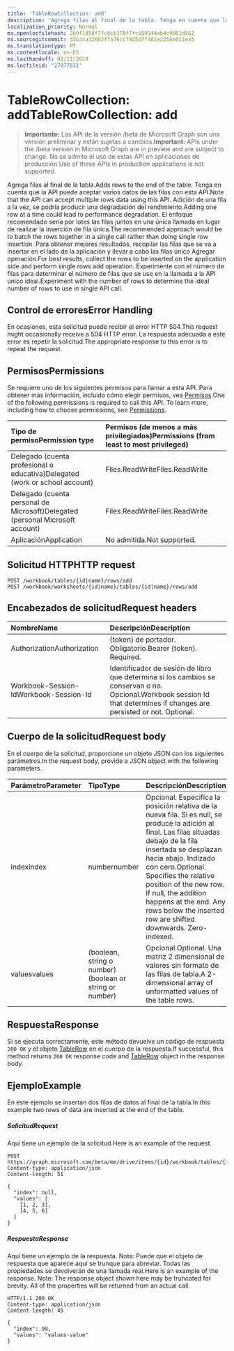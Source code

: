 ```yaml
---
title: 'TableRowCollection: add'
description: 'Agrega filas al final de la tabla. Tenga en cuenta que la API puede aceptar varios datos de las filas con esta API. Adición de una fila a la vez, se podría producir una degradación del rendimiento. El enfoque recomendado sería por lotes las filas juntos en una única llamada en lugar de realizar la inserción de fila única. Para obtener mejores resultados, recopilar las filas que se va a insertar en el lado de la aplicación y llevar a cabo las filas único Agregar operación. Experimente con el número de filas para determinar el número de filas que se use en la llamada a la API único ideal. '
localization_priority: Normal
ms.openlocfilehash: 2b9f1858f77c8c6378f7fc189144ab4c9062d562
ms.sourcegitcommit: d2b3ca32602ffa76cc7925d7f4d1e2258e611ea5
ms.translationtype: MT
ms.contentlocale: es-ES
ms.lasthandoff: 01/11/2019
ms.locfileid: "27877031"
---
```

# <a name="tablerowcollection-add"></a><span data-ttu-id="d79bb-108">TableRowCollection: add</span><span class="sxs-lookup"><span data-stu-id="d79bb-108">TableRowCollection: add</span></span>

> <span data-ttu-id="d79bb-109">**Importante:** Las API de la versión /beta de Microsoft Graph son una versión preliminar y están sujetas a cambios.</span><span class="sxs-lookup"><span data-stu-id="d79bb-109">**Important:** APIs under the /beta version in Microsoft Graph are in preview and are subject to change.</span></span> <span data-ttu-id="d79bb-110">No se admite el uso de estas API en aplicaciones de producción.</span><span class="sxs-lookup"><span data-stu-id="d79bb-110">Use of these APIs in production applications is not supported.</span></span>

<span data-ttu-id="d79bb-111">Agrega filas al final de la tabla.</span><span class="sxs-lookup"><span data-stu-id="d79bb-111">Adds rows to the end of the table.</span></span> <span data-ttu-id="d79bb-112">Tenga en cuenta que la API puede aceptar varios datos de las filas con esta API.</span><span class="sxs-lookup"><span data-stu-id="d79bb-112">Note that the API can accept multiple rows data using this API.</span></span> <span data-ttu-id="d79bb-113">Adición de una fila a la vez, se podría producir una degradación del rendimiento.</span><span class="sxs-lookup"><span data-stu-id="d79bb-113">Adding one row at a time could lead to performance degradation.</span></span> <span data-ttu-id="d79bb-114">El enfoque recomendado sería por lotes las filas juntos en una única llamada en lugar de realizar la inserción de fila única.</span><span class="sxs-lookup"><span data-stu-id="d79bb-114">The recommended approach would be to batch the rows together in a single call rather than doing single row insertion.</span></span> <span data-ttu-id="d79bb-115">Para obtener mejores resultados, recopilar las filas que se va a insertar en el lado de la aplicación y llevar a cabo las filas único Agregar operación.</span><span class="sxs-lookup"><span data-stu-id="d79bb-115">For best results, collect the rows to be inserted on the application side and perform single rows add operation.</span></span> <span data-ttu-id="d79bb-116">Experimente con el número de filas para determinar el número de filas que se use en la llamada a la API único ideal.</span><span class="sxs-lookup"><span data-stu-id="d79bb-116">Experiment with the number of rows to determine the ideal number of rows to use in single API call.</span></span> 

## <a name="error-handling"></a><span data-ttu-id="d79bb-117">Control de errores</span><span class="sxs-lookup"><span data-stu-id="d79bb-117">Error Handling</span></span>

<span data-ttu-id="d79bb-118">En ocasiones, esta solicitud puede recibir el error HTTP 504.</span><span class="sxs-lookup"><span data-stu-id="d79bb-118">This request might occasionally receive a 504 HTTP error.</span></span> <span data-ttu-id="d79bb-119">La respuesta adecuada a este error es repetir la solicitud.</span><span class="sxs-lookup"><span data-stu-id="d79bb-119">The appropriate response to this error is to repeat the request.</span></span>

## <a name="permissions"></a><span data-ttu-id="d79bb-120">Permisos</span><span class="sxs-lookup"><span data-stu-id="d79bb-120">Permissions</span></span>
<span data-ttu-id="d79bb-p105">Se requiere uno de los siguientes permisos para llamar a esta API. Para obtener más información, incluido cómo elegir permisos, vea [Permisos](/graph/permissions-reference).</span><span class="sxs-lookup"><span data-stu-id="d79bb-p105">One of the following permissions is required to call this API. To learn more, including how to choose permissions, see [Permissions](/graph/permissions-reference).</span></span>

|<span data-ttu-id="d79bb-123">Tipo de permiso</span><span class="sxs-lookup"><span data-stu-id="d79bb-123">Permission type</span></span>      | <span data-ttu-id="d79bb-124">Permisos (de menos a más privilegiados)</span><span class="sxs-lookup"><span data-stu-id="d79bb-124">Permissions (from least to most privileged)</span></span>              |
|:--------------------|:---------------------------------------------------------|
|<span data-ttu-id="d79bb-125">Delegado (cuenta profesional o educativa)</span><span class="sxs-lookup"><span data-stu-id="d79bb-125">Delegated (work or school account)</span></span> | <span data-ttu-id="d79bb-126">Files.ReadWrite</span><span class="sxs-lookup"><span data-stu-id="d79bb-126">Files.ReadWrite</span></span>    |
|<span data-ttu-id="d79bb-127">Delegado (cuenta personal de Microsoft)</span><span class="sxs-lookup"><span data-stu-id="d79bb-127">Delegated (personal Microsoft account)</span></span> | <span data-ttu-id="d79bb-128">Files.ReadWrite</span><span class="sxs-lookup"><span data-stu-id="d79bb-128">Files.ReadWrite</span></span>    |
|<span data-ttu-id="d79bb-129">Aplicación</span><span class="sxs-lookup"><span data-stu-id="d79bb-129">Application</span></span> | <span data-ttu-id="d79bb-130">No admitida.</span><span class="sxs-lookup"><span data-stu-id="d79bb-130">Not supported.</span></span> |

## <a name="http-request"></a><span data-ttu-id="d79bb-131">Solicitud HTTP</span><span class="sxs-lookup"><span data-stu-id="d79bb-131">HTTP request</span></span>
<!-- { "blockType": "ignored" } -->
```http
POST /workbook/tables/{id|name}/rows/add
POST /workbook/worksheets/{id|name}/tables/{id|name}/rows/add

```
## <a name="request-headers"></a><span data-ttu-id="d79bb-132">Encabezados de solicitud</span><span class="sxs-lookup"><span data-stu-id="d79bb-132">Request headers</span></span>
| <span data-ttu-id="d79bb-133">Nombre</span><span class="sxs-lookup"><span data-stu-id="d79bb-133">Name</span></span>       | <span data-ttu-id="d79bb-134">Descripción</span><span class="sxs-lookup"><span data-stu-id="d79bb-134">Description</span></span>|
|:---------------|:----------|
| <span data-ttu-id="d79bb-135">Authorization</span><span class="sxs-lookup"><span data-stu-id="d79bb-135">Authorization</span></span>  | <span data-ttu-id="d79bb-p106">{token} de portador. Obligatorio.</span><span class="sxs-lookup"><span data-stu-id="d79bb-p106">Bearer {token}. Required.</span></span> |
| <span data-ttu-id="d79bb-138">Workbook-Session-Id</span><span class="sxs-lookup"><span data-stu-id="d79bb-138">Workbook-Session-Id</span></span>  | <span data-ttu-id="d79bb-p107">Identificador de sesión de libro que determina si los cambios se conservan o no. Opcional.</span><span class="sxs-lookup"><span data-stu-id="d79bb-p107">Workbook session Id that determines if changes are persisted or not. Optional.</span></span>|

## <a name="request-body"></a><span data-ttu-id="d79bb-141">Cuerpo de la solicitud</span><span class="sxs-lookup"><span data-stu-id="d79bb-141">Request body</span></span>
<span data-ttu-id="d79bb-142">En el cuerpo de la solicitud, proporcione un objeto JSON con los siguientes parámetros.</span><span class="sxs-lookup"><span data-stu-id="d79bb-142">In the request body, provide a JSON object with the following parameters.</span></span>

| <span data-ttu-id="d79bb-143">Parámetro</span><span class="sxs-lookup"><span data-stu-id="d79bb-143">Parameter</span></span>    | <span data-ttu-id="d79bb-144">Tipo</span><span class="sxs-lookup"><span data-stu-id="d79bb-144">Type</span></span>   |<span data-ttu-id="d79bb-145">Descripción</span><span class="sxs-lookup"><span data-stu-id="d79bb-145">Description</span></span>|
|:---------------|:--------|:----------|
|<span data-ttu-id="d79bb-146">index</span><span class="sxs-lookup"><span data-stu-id="d79bb-146">index</span></span>|<span data-ttu-id="d79bb-147">number</span><span class="sxs-lookup"><span data-stu-id="d79bb-147">number</span></span>|<span data-ttu-id="d79bb-p108">Opcional. Especifica la posición relativa de la nueva fila. Si es null, se produce la adición al final. Las filas situadas debajo de la fila insertada se desplazan hacia abajo. Indizado con cero.</span><span class="sxs-lookup"><span data-stu-id="d79bb-p108">Optional. Specifies the relative position of the new row. If null, the addition happens at the end. Any rows below the inserted row are shifted downwards. Zero-indexed.</span></span>|
|<span data-ttu-id="d79bb-153">values</span><span class="sxs-lookup"><span data-stu-id="d79bb-153">values</span></span>|<span data-ttu-id="d79bb-154">(boolean, string o number)</span><span class="sxs-lookup"><span data-stu-id="d79bb-154">(boolean or string or number)</span></span>|<span data-ttu-id="d79bb-155">Opcional.</span><span class="sxs-lookup"><span data-stu-id="d79bb-155">Optional.</span></span> <span data-ttu-id="d79bb-156">Una matriz 2 dimensional de valores sin formato de las filas de tabla.</span><span class="sxs-lookup"><span data-stu-id="d79bb-156">A 2-dimensional array of unformatted values of the table rows.</span></span>|

## <a name="response"></a><span data-ttu-id="d79bb-157">Respuesta</span><span class="sxs-lookup"><span data-stu-id="d79bb-157">Response</span></span>

<span data-ttu-id="d79bb-158">Si se ejecuta correctamente, este método devuelve un código de respuesta `200 OK` y el objeto [TableRow](../resources/tablerow.md) en el cuerpo de la respuesta.</span><span class="sxs-lookup"><span data-stu-id="d79bb-158">If successful, this method returns `200 OK` response code and [TableRow](../resources/tablerow.md) object in the response body.</span></span>

## <a name="example"></a><span data-ttu-id="d79bb-159">Ejemplo</span><span class="sxs-lookup"><span data-stu-id="d79bb-159">Example</span></span>
<span data-ttu-id="d79bb-160">En este ejemplo se insertan dos filas de datos al final de la tabla.</span><span class="sxs-lookup"><span data-stu-id="d79bb-160">In this example two rows of data are inserted at the end of the table.</span></span> 

##### <a name="request"></a><span data-ttu-id="d79bb-161">Solicitud</span><span class="sxs-lookup"><span data-stu-id="d79bb-161">Request</span></span>
<span data-ttu-id="d79bb-162">Aquí tiene un ejemplo de la solicitud.</span><span class="sxs-lookup"><span data-stu-id="d79bb-162">Here is an example of the request.</span></span>
<!-- {
  "blockType": "request",
  "name": "tablerowcollection_add"
}-->
```http
POST https://graph.microsoft.com/beta/me/drive/items/{id}/workbook/tables/{id|name}/rows/add
Content-type: application/json
Content-length: 51

{
  "index": null,
  "values": [
    [1, 2, 3],
    [4, 5, 6]
  ]
}
```

##### <a name="response"></a><span data-ttu-id="d79bb-163">Respuesta</span><span class="sxs-lookup"><span data-stu-id="d79bb-163">Response</span></span>
<span data-ttu-id="d79bb-p110">Aquí tiene un ejemplo de la respuesta. Nota: Puede que el objeto de respuesta que aparece aquí se trunque para abreviar. Todas las propiedades se devolverán de una llamada real.</span><span class="sxs-lookup"><span data-stu-id="d79bb-p110">Here is an example of the response. Note: The response object shown here may be truncated for brevity. All of the properties will be returned from an actual call.</span></span>
<!-- {
  "blockType": "response",
  "truncated": true,
  "@odata.type": "microsoft.graph.tableRow"
} -->
```http
HTTP/1.1 200 OK
Content-type: application/json
Content-length: 45

{
  "index": 99,
  "values": "values-value"
}
```

<!-- uuid: 8fcb5dbc-d5aa-4681-8e31-b001d5168d79
2015-10-25 14:57:30 UTC -->
<!-- {
  "type": "#page.annotation",
  "description": "TableRowCollection: add",
  "keywords": "",
  "section": "documentation",
  "tocPath": ""
}-->
